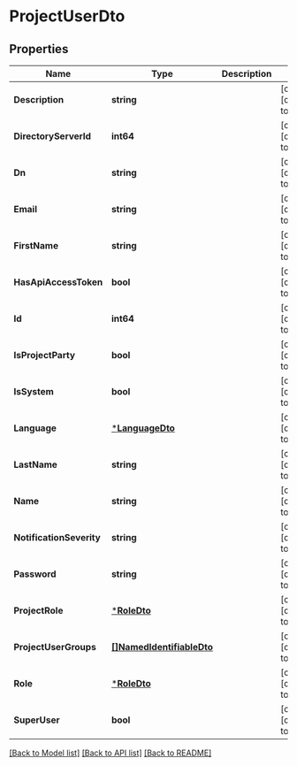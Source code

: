 # ProjectUserDto

## Properties
Name | Type | Description | Notes
------------ | ------------- | ------------- | -------------
**Description** | **string** |  | [optional] [default to null]
**DirectoryServerId** | **int64** |  | [optional] [default to null]
**Dn** | **string** |  | [optional] [default to null]
**Email** | **string** |  | [optional] [default to null]
**FirstName** | **string** |  | [optional] [default to null]
**HasApiAccessToken** | **bool** |  | [optional] [default to null]
**Id** | **int64** |  | [optional] [default to null]
**IsProjectParty** | **bool** |  | [optional] [default to null]
**IsSystem** | **bool** |  | [optional] [default to null]
**Language** | [***LanguageDto**](LanguageDto.md) |  | [optional] [default to null]
**LastName** | **string** |  | [optional] [default to null]
**Name** | **string** |  | [optional] [default to null]
**NotificationSeverity** | **string** |  | [optional] [default to null]
**Password** | **string** |  | [optional] [default to null]
**ProjectRole** | [***RoleDto**](RoleDto.md) |  | [optional] [default to null]
**ProjectUserGroups** | [**[]NamedIdentifiableDto**](NamedIdentifiableDto.md) |  | [optional] [default to null]
**Role** | [***RoleDto**](RoleDto.md) |  | [optional] [default to null]
**SuperUser** | **bool** |  | [optional] [default to null]

[[Back to Model list]](../README.md#documentation-for-models) [[Back to API list]](../README.md#documentation-for-api-endpoints) [[Back to README]](../README.md)



